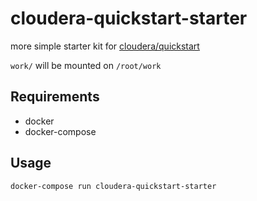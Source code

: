 # cloudera-quickstart-starter

more simple starter kit for [cloudera/quickstart](https://hub.docker.com/r/cloudera/quickstart/)

`work/` will be mounted on `/root/work`

## Requirements

* docker
* docker-compose

## Usage

```
docker-compose run cloudera-quickstart-starter
```
